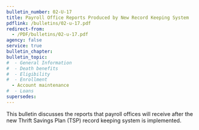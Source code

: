 ```yaml
---
bulletin_number: 02-U-17
title: Payroll Office Reports Produced by New Record Keeping System
pdflink: /bulletins/02-u-17.pdf
redirect-from:
  - /PDF/bulletins/02-u-17.pdf
agency: false
service: true
bulletin_chapter:
bulletin_topic:
#  - General Information
#  - Death benefits
#  - Eligibility
#  - Enrollment
  - Account maintenance
#  - Loans
supersedes:
---
```


This bulletin discusses the reports that payroll offices will receive after the new Thrift Savings Plan (TSP) record keeping system is implemented.
